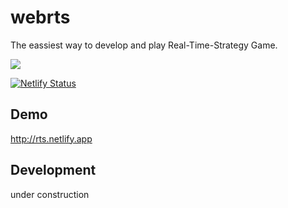 # webrts

The eassiest way to develop and play Real-Time-Strategy Game.

![](https://github.com/syuhei176/webrts/workflows/Test/badge.svg)

[![Netlify Status](https://api.netlify.com/api/v1/badges/00c86221-d9c3-4d09-b4a9-5ae796157a09/deploy-status)](https://app.netlify.com/sites/rts/deploys)

## Demo

http://rts.netlify.app

## Development

under construction
